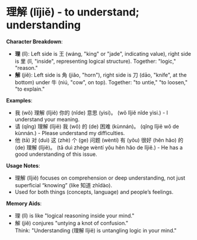 # **理解 (lǐjiě) - to understand; understanding**

**Character Breakdown**:  
- **理** (lǐ): Left side is 王 (wáng, "king" or "jade", indicating value), right side is 里 (lǐ, "inside", representing logical structure). Together: "logic," "reason."  
- **解** (jiě): Left side is 角 (jiǎo, "horn"), right side is 刀 (dāo, "knife", at the bottom) under 牛 (niú, "cow", on top). Together: "to untie," "to loosen," "to explain."

**Examples**:  
- 我 (wǒ) 理解 (lǐjiě) 你的 (nǐde) 意思 (yìsi)。 (wǒ lǐjiě nǐde yìsi.) - I understand your meaning.  
- 请 (qǐng) 理解 (lǐjiě) 我 (wǒ) 的 (de) 困难 (kùnnán)。 (qǐng lǐjiě wǒ de kùnnán.) - Please understand my difficulties.  
- 他 (tā) 对 (duì) 这 (zhè) 个 (ge) 问题 (wèntí) 有 (yǒu) 很好 (hěn hǎo) 的 (de) 理解 (lǐjiě)。 (tā duì zhège wèntí yǒu hěn hǎo de lǐjiě.) - He has a good understanding of this issue.

**Usage Notes**:  
- 理解 (lǐjiě) focuses on comprehension or deep understanding, not just superficial “knowing” (like 知道 zhīdào).  
- Used for both things (concepts, language) and people’s feelings.

**Memory Aids**:  
- 理 (lǐ) is like "logical reasoning inside your mind."  
- 解 (jiě) conjures "untying a knot of confusion."  
Think: "Understanding (理解 lǐjiě) is untangling logic in your mind."